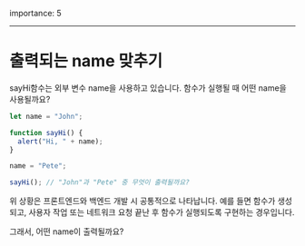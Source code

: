 importance: 5

---

# 출력되는 name 맞추기

sayHi함수는 외부 변수 name을 사용하고 있습니다. 함수가 실행될 때 어떤 name을 사용될까요?

```js
let name = "John";

function sayHi() {
  alert("Hi, " + name);
}

name = "Pete";

sayHi(); // "John"과 "Pete" 중 무엇이 출력될까요?
```

위 상황은 프론트엔드와 백엔드 개발 시 공통적으로 나타납니다. 예를 들면 함수가 생성되고, 사용자 작업 또는 네트워크 요청 끝난 후 함수가 실행되도록 구현하는 경우입니다.

그래서, 어떤 name이 출력될까요?
